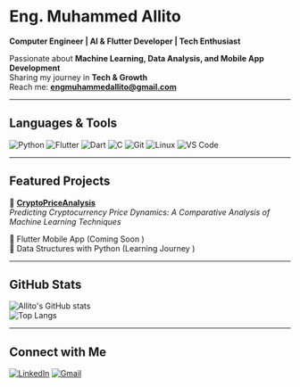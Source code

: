 #  Eng. Muhammed Allito  

**Computer Engineer | AI & Flutter Developer | Tech Enthusiast**  

 Passionate about **Machine Learning, Data Analysis, and Mobile App Development**  
 Sharing my journey in **Tech & Growth**  
 Reach me: **engmuhammedallito@gmail.com**  

---

##  Languages & Tools  
![Python](https://img.shields.io/badge/-Python-3776AB?logo=python&logoColor=white)
![Flutter](https://img.shields.io/badge/-Flutter-02569B?logo=flutter&logoColor=white)
![Dart](https://img.shields.io/badge/-Dart-0175C2?logo=dart&logoColor=white)
![C](https://img.shields.io/badge/-C-A8B9CC?logo=c&logoColor=black)
![Git](https://img.shields.io/badge/-Git-F05032?logo=git&logoColor=white)
![Linux](https://img.shields.io/badge/-Linux-FCC624?logo=linux&logoColor=black)
![VS Code](https://img.shields.io/badge/-VSCode-007ACC?logo=visual-studio-code&logoColor=white)

---

##  Featured Projects  
🔹 [**CryptoPriceAnalysis**](https://github.com/ENG-Muhammed-Allito/CryptoPriceAnalysis)  
_Predicting Cryptocurrency Price Dynamics: A Comparative Analysis of Machine Learning Techniques_  

🔹 Flutter Mobile App (Coming Soon )  
🔹 Data Structures with Python (Learning Journey )  

---

##  GitHub Stats  
![Allito's GitHub stats](https://github-readme-stats.vercel.app/api?username=ENG-Muhammed-Allito&show_icons=true&theme=radical)  
![Top Langs](https://github-readme-stats.vercel.app/api/top-langs/?username=ENG-Muhammed-Allito&layout=compact&theme=radical)  

---

##  Connect with Me  
[![LinkedIn](https://img.shields.io/badge/-LinkedIn-0A66C2?logo=linkedin&logoColor=white)](https://www.linkedin.com/in/muhammed-allito)
[![Gmail](https://img.shields.io/badge/-Gmail-D14836?logo=gmail&logoColor=white)](mailto:engmuhammedallito@gmail.com)  
